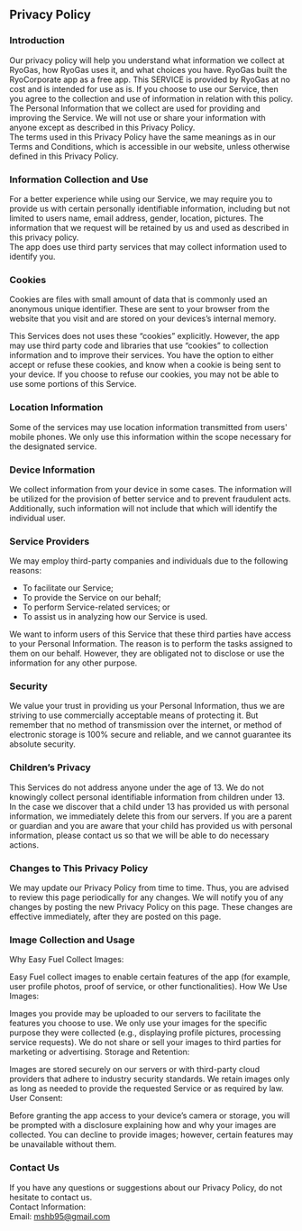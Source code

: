 Privacy Policy  
----------------

### Introduction  
Our privacy policy will help you understand what information we collect at RyoGas, how RyoGas uses it, and what choices you have.
RyoGas built the RyoCorporate app as a free app. This SERVICE is provided by RyoGas at no cost and is intended for use as is.
If you choose to use our Service, then you agree to the collection and use of information in  relation with this policy. The Personal Information that we collect are used for providing and improving the Service. We will not use or share your information with anyone except as described in this Privacy Policy.  
The terms used in this Privacy Policy have the same meanings as in our Terms and Conditions, which is accessible in our website, unless otherwise  defined in this Privacy Policy.

### Information Collection and Use  
For a better experience while using our Service, we may require you to provide us with certain personally identifiable information, including but not limited to users name, email address, gender, location, pictures. The information that we request will be retained by us and used as described in this privacy policy.  
The app does use third party services that may collect information used to identify you. 

### Cookies  
Cookies are files with small amount of data that is commonly used an anonymous unique identifier. These are sent to your browser from the website that you visit and are stored on your devices’s internal memory.  

This Services does not uses these “cookies” explicitly. However, the app may use third party code and libraries that use “cookies” to collection information and to improve their services. You have the option  to either accept or refuse these cookies, and know when a cookie is being sent to your device. If you choose to refuse our cookies, you may not be able to use some portions of this Service.  

### Location Information  
Some of the services may use location information transmitted from users' mobile phones. We only use this information within the scope necessary for the designated service.  

### Device Information  
We collect information from your device in some cases. The information will be utilized for the provision of better service and to prevent fraudulent acts. Additionally, such information will not include that which will identify the individual user.  

### Service Providers  
We may employ third-party companies and individuals due to the following reasons:  
* To facilitate our Service;
* To provide the Service on our behalf;
* To perform Service-related services; or
* To assist us in analyzing how our Service is used.  

We want to inform users of this Service that these third parties have access to your Personal Information. The reason is to perform the tasks assigned to them on our behalf. However, they are obligated not to disclose or use the information for any other purpose.  

### Security  
We value your trust in providing us your Personal Information, thus we are striving to use commercially acceptable means of protecting it. But remember that no method of transmission over  the internet, or method of electronic storage is 100% secure and reliable, and we cannot guarantee its absolute security.  

### Children’s Privacy  
This Services do not address anyone under the age of 13. We do not knowingly collect personal identifiable information from children under 13. In the case we discover that a child under 13 has provided us with personal information, we immediately delete this from our servers. If you  are  a  parent  or  guardian and you are aware that your child has provided us with personal information, please contact us so that we will be able to do necessary actions.  

### Changes to This Privacy Policy  
We may update our Privacy Policy from time to time. Thus, you are advised to review this page periodically for any changes. We will notify you of any changes by posting the new Privacy Policy on this page. These changes are effective immediately, after they are posted on this page.  
### Image Collection and Usage
Why Easy Fuel Collect Images:

Easy Fuel collect images to enable certain features of the app (for example, user profile photos, proof of service, or other functionalities).
How We Use Images:

Images you provide may be uploaded to our servers to facilitate the features you choose to use.
We only use your images for the specific purpose they were collected (e.g., displaying profile pictures, processing service requests).
We do not share or sell your images to third parties for marketing or advertising.
Storage and Retention:

Images are stored securely on our servers or with third-party cloud providers that adhere to industry security standards.
We retain images only as long as needed to provide the requested Service or as required by law.
User Consent:

Before granting the app access to your device’s camera or storage, you will be prompted with a disclosure explaining how and why your images are collected.
You can decline to provide images; however, certain features may be unavailable without them.

### Contact Us  
If you have any questions or suggestions about our Privacy Policy, do not hesitate to contact us.  
Contact Information:  
Email: mshb95@gmail.com  
